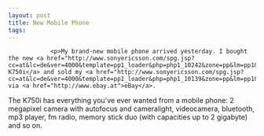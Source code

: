 ```yaml
---
layout: post
title: New Mobile Phone
tags:
---
```



                <p>My brand-new mobile phone arrived yesterday. I bought the new <a href="http://www.sonyericsson.com/spg.jsp?cc=at&lc=de&ver=4000&template=pp1_loader&php=php1_10242&zone=pp&lm=pp1&pid=10242">SonyEricsson K750i</a> and sold my <a href="http://www.sonyericsson.com/spg.jsp?cc=at&lc=de&ver=4000&template=pp1_loader&php=php1_10139&zone=pp&lm=pp1&pid=10139">K700i</a> via <a href="http://www.ebay.at">eBay</a>.
The K750i has everything you've ever wanted from a mobile phone: 2 megapixel camera with autofocus and cameralight, videocamera, bluetooth, mp3 player, fm radio, memory stick duo (with capacities up to 2 gigabyte) and so on.</p>
